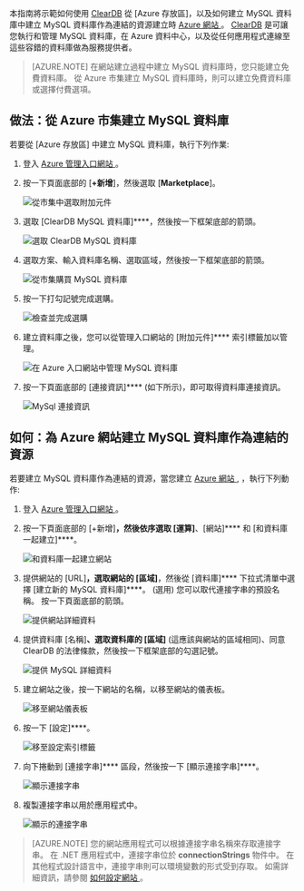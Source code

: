 本指南將示範如何使用 [ClearDB] 從 [Azure 存放區]，以及如何建立 MySQL 資料庫中建立 MySQL 資料庫作為連結的資源建立時 [Azure 網站 ][waws] 。 [ClearDB] 是可讓您執行和管理 MySQL 資料庫，在 Azure 資料中心，以及從任何應用程式連線至這些容錯的資料庫做為服務提供者。
> [AZURE.NOTE] 在網站建立過程中建立 MySQL 資料庫時，您只能建立免費資料庫。 從 Azure 市集建立 MySQL 資料庫時，則可以建立免費資料庫或選擇付費選項。

## 做法：從 Azure 市集建立 MySQL 資料庫

若要從 [Azure 存放區] 中建立 MySQL 資料庫，執行下列作業:

1. 登入 [Azure 管理入口網站 ][portal]。
2. 按一下頁面底部的 [**+新增**]，然後選取 [**Marketplace**]。

    ![從市集中選取附加元件](./media/create-mysql-db/select-store.png)

3. 選取 [ClearDB MySQL 資料庫]****，然後按一下框架底部的箭頭。

    ![選取 ClearDB MySQL 資料庫](./media/create-mysql-db/select-cleardb-mysql.png)

4. 選取方案、輸入資料庫名稱、選取區域，然後按一下框架底部的箭頭。

    ![從市集購買 MySQL 資料庫](./media/create-mysql-db/purchase-mysql.png)

5. 按一下打勾記號完成選購。

    ![檢查並完成選購](./media/create-mysql-db/complete-mysql-purchase.png)

6. 建立資料庫之後，您可以從管理入口網站的 [附加元件]**** 索引標籤加以管理。

    ![在 Azure 入口網站中管理 MySQL 資料庫](./media/create-mysql-db/manage-mysql-add-on.png)

7. 按一下頁面底部的 [連接資訊]**** (如下所示)，即可取得資料庫連接資訊。

    ![MySql 連接資訊](./media/create-mysql-db/mysql-conn-info.png)


## 如何：為 Azure 網站建立 MySQL 資料庫作為連結的資源

若要建立 MySQL 資料庫作為連結的資源，當您建立 [Azure 網站 ][waws], ，執行下列動作:

1. 登入 [Azure 管理入口網站 ][portal]。
2. 按一下頁面底部的 [+新增]****，然後依序選取 [運算]****、[網站]**** 和 [和資料庫一起建立]****。

    ![和資料庫一起建立網站](./media/create-mysql-db/custom_create.png)

3. 提供網站的 [URL]****，選取網站的 [區域]****，然後從 [資料庫]**** 下拉式清單中選擇 [建立新的 MySQL 資料庫]****。 (選用) 您可以取代連接字串的預設名稱。 按一下頁面底部的箭頭。

    ![提供網站詳細資料](./media/create-mysql-db/provide-website-details.png)

4. 提供資料庫 [名稱]****、選取資料庫的 [區域]**** (這應該與網站的區域相同)、同意 ClearDB 的法律條款，然後按一下框架底部的勾選記號。

    ![提供 MySQL 詳細資料](./media/create-mysql-db/provide-mysql-details.png)

5. 建立網站之後，按一下網站的名稱，以移至網站的儀表板。

    ![移至網站儀表板](./media/create-mysql-db/go-to-website-dashboard.png)

6. 按一下 [設定]****。

    ![移至設定索引標籤](./media/create-mysql-db/go-to-configure-tab.png)

7. 向下捲動到 [連接字串]**** 區段，然後按一下 [顯示連接字串]****。

    ![顯示連接字串](./media/create-mysql-db/show-conn-string.png)

8. 複製連接字串以用於應用程式中。

    ![顯示的連接字串](./media/create-mysql-db/shown-conn-string.png)

> [AZURE.NOTE] 您的網站應用程式可以根據連接字串名稱來存取連接字串。 在 .NET 應用程式中，連接字串位於 **connectionStrings** 物件中。 在其他程式設計語言中，連接字串則可以環境變數的形式受到存取。 如需詳細資訊，請參閱 [如何設定網站 ][configure]。


[cleardb]: http://www.cleardb.com/ 
[waws]: /documentation/services/web-sites/ 
[azure store]: ../articles/store.md 
[portal]: http://manage.windowsazure.com 
[configure]: ../article/app-service-web/web-sites-configure.md 

